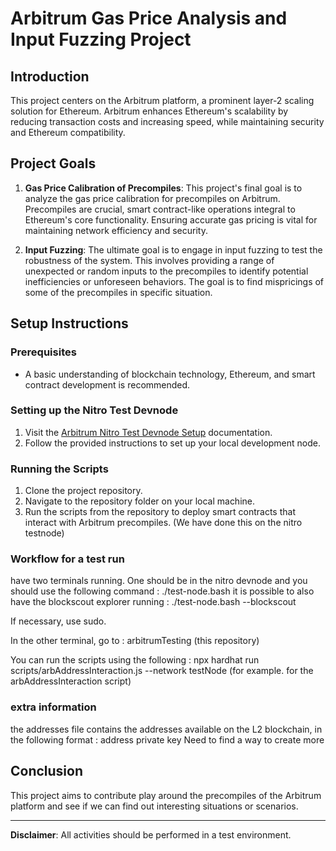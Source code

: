 # Arbitrum Gas Price Analysis and Input Fuzzing Project

## Introduction

This project centers on the Arbitrum platform, a prominent layer-2 scaling solution for Ethereum. Arbitrum enhances Ethereum's scalability by reducing transaction costs and increasing speed, while maintaining security and Ethereum compatibility.

## Project Goals

1. **Gas Price Calibration of Precompiles**: This project's final goal is to analyze the gas price calibration for precompiles on Arbitrum. Precompiles are crucial, smart contract-like operations integral to Ethereum's core functionality. Ensuring accurate gas pricing is vital for maintaining network efficiency and security.

2. **Input Fuzzing**: The ultimate goal is to engage in input fuzzing to test the robustness of the system. This involves providing a range of unexpected or random inputs to the precompiles to identify potential inefficiencies or unforeseen behaviors. The goal is to find mispricings of some of the precompiles in specific situation.

## Setup Instructions

### Prerequisites

- A basic understanding of blockchain technology, Ethereum, and smart contract development is recommended.

### Setting up the Nitro Test Devnode

1. Visit the [Arbitrum Nitro Test Devnode Setup](https://docs.arbitrum.io/node-running/how-tos/local-dev-node) documentation.
2. Follow the provided instructions to set up your local development node. 

### Running the Scripts

1. Clone the project repository.
2. Navigate to the repository folder on your local machine.
3. Run the scripts from the repository to deploy smart contracts that interact with Arbitrum precompiles. (We have done this on the nitro testnode)

### Workflow for a test run 
have two terminals running.
One should be in the nitro devnode and you should use the following command :
./test-node.bash 
it is possible to also have the blockscout explorer running :
./test-node.bash --blockscout

If necessary, use sudo.

In the other terminal, go to :
arbitrumTesting (this repository)

You can run the scripts using the following :
npx hardhat run scripts/arbAddressInteraction.js --network testNode (for example. for the arbAddressInteraction script)

### extra information
the addresses file contains the addresses available on the L2 blockchain, in the following format :
address 
private key
Need to find a way to create more 

## Conclusion

This project aims to contribute play around  the precompiles of the Arbitrum platform and see if we can find out interesting situations or scenarios.

---

**Disclaimer**: All activities should be performed in a test environment. 
